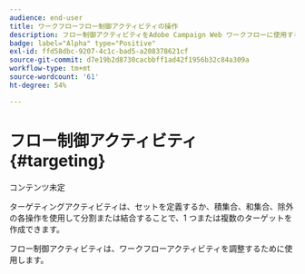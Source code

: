 ```yaml
---
audience: end-user
title: ワークフローフロー制御アクティビティの操作
description: フロー制御アクティビティをAdobe Campaign Web ワークフローに使用する方法を説明します
badge: label="Alpha" type="Positive"
exl-id: ffd58dbc-9207-4c1c-bad5-a208378621cf
source-git-commit: d7e19b2d8730cacbbff1ad42f1956b32c84a309a
workflow-type: tm+mt
source-wordcount: '61'
ht-degree: 54%

---
```


# フロー制御アクティビティ {#targeting}

コンテンツ未定

<!--à reformuler-->ターゲティングアクティビティは、セットを定義するか、積集合、和集合、除外の各操作を使用して分割または結合することで、1 つまたは複数のターゲットを作成できます。

フロー制御アクティビティは、ワークフローアクティビティを調整するために使用します。

